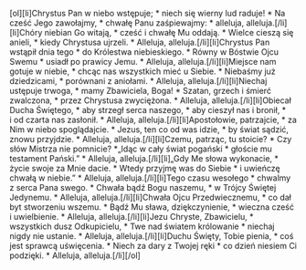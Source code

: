 [ol][li]Chrystus Pan w niebo wstępuje; * niech się wierny lud raduje! * Na cześć Jego zawołajmy, * chwałę Panu zaśpiewajmy: * alleluja, alleluja.[/li][li]Chóry niebian Go witają, * cześć i chwałę Mu oddają. * Wielce cieszą się anieli, * kiedy Chrystusa ujrzeli. * Alleluja, alleluja.[/li][li]Chrystus Pan wstąpił dnia tego * do Królestwa niebieskiego. * Równy w Bóstwie Ojcu Swemu * usiadł po prawicy Jemu. * Alleluja, alleluja.[/li][li]Miejsce nam gotuje w niebie, * chcąc nas wszystkich mieć u Siebie. * Niebaśmy już dziedzicami, * porównani z aniołami. * Alleluja, alleluja.[/li][li]Niechaj ustępuje trwoga, * mamy Zbawiciela, Boga! * Szatan, grzech i śmierć zwalczona, * przez Chrystusa zwyciężona. * Alleluja, alleluja.[/li][li]Obiecał Ducha Świętego, * aby strzegł serca naszego, * aby cieszył nas i bronił, * i od czarta nas zasłonił. * Alleluja, alleluja.[/li][li]Apostołowie, patrzajcie, * za Nim w niebo spoglądajcie. * Jezus, ten co od was idzie, * by świat sądzić, znowu przyjdzie. * Alleluja, alleluja.[/li][li]Czemu, patrząc, tu stoicie? * Czy słów Mistrza nie pomnicie? *„Idąc w cały świat pogański * głoście mu testament Pański.” * Alleluja, alleluja.[/li][li]„Gdy Me słowa wykonacie, * życie swoje za Mnie dacie. * Wtedy przyjmę was do Siebie * i uwieńczę chwałą w niebie.” * Alleluja, alleluja.[/li][li]Tego czasu wesołego * chwalmy z serca Pana swego. * Chwała bądź Bogu naszemu, * w Trójcy Świętej Jedynemu. * Alleluja, alleluja.[/li][li]Chwała Ojcu Przedwiecznemu, * co dał byt stworzeniu wszemu. * Bądź Mu sława, dziękczynienie, * wieczna cześć i uwielbienie. * Alleluja, alleluja.[/li][li]Jezu Chryste, Zbawicielu, * wszystkich dusz Odkupicielu, * Twe nad światem królowanie * niechaj nigdy nie ustanie. * Alleluja, alleluja.[/li][li]Duchu Święty, Tobie pienia, * coś jest sprawcą uświęcenia. * Niech za dary z Twojej ręki * co dzień niesiem Ci podzięki. * Alleluja, alleluja.[/li][/ol]